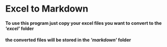 # Excel to Markdown

#### To use this program just copy your excel files you want to convert to the _'excel'_ folder
#### the converted files will be stored in the _'markdown'_ folder
